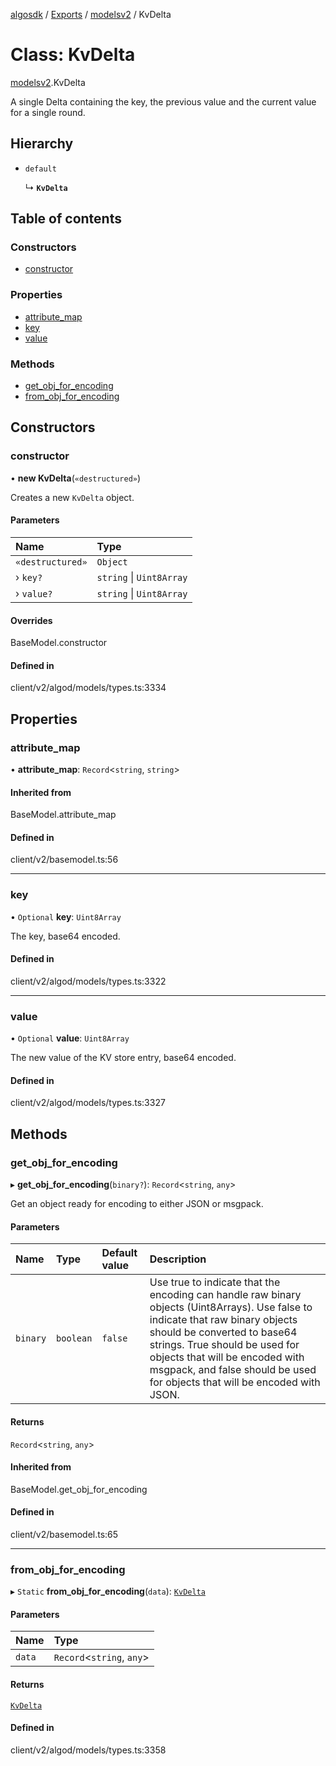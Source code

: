 [algosdk](../README.md) / [Exports](../modules.md) / [modelsv2](../modules/modelsv2.md) / KvDelta

# Class: KvDelta

[modelsv2](../modules/modelsv2.md).KvDelta

A single Delta containing the key, the previous value and the current value for
a single round.

## Hierarchy

- `default`

  ↳ **`KvDelta`**

## Table of contents

### Constructors

- [constructor](modelsv2.KvDelta.md#constructor)

### Properties

- [attribute\_map](modelsv2.KvDelta.md#attribute_map)
- [key](modelsv2.KvDelta.md#key)
- [value](modelsv2.KvDelta.md#value)

### Methods

- [get\_obj\_for\_encoding](modelsv2.KvDelta.md#get_obj_for_encoding)
- [from\_obj\_for\_encoding](modelsv2.KvDelta.md#from_obj_for_encoding)

## Constructors

### constructor

• **new KvDelta**(`«destructured»`)

Creates a new `KvDelta` object.

#### Parameters

| Name | Type |
| :------ | :------ |
| `«destructured»` | `Object` |
| › `key?` | `string` \| `Uint8Array` |
| › `value?` | `string` \| `Uint8Array` |

#### Overrides

BaseModel.constructor

#### Defined in

client/v2/algod/models/types.ts:3334

## Properties

### attribute\_map

• **attribute\_map**: `Record`\<`string`, `string`\>

#### Inherited from

BaseModel.attribute\_map

#### Defined in

client/v2/basemodel.ts:56

___

### key

• `Optional` **key**: `Uint8Array`

The key, base64 encoded.

#### Defined in

client/v2/algod/models/types.ts:3322

___

### value

• `Optional` **value**: `Uint8Array`

The new value of the KV store entry, base64 encoded.

#### Defined in

client/v2/algod/models/types.ts:3327

## Methods

### get\_obj\_for\_encoding

▸ **get_obj_for_encoding**(`binary?`): `Record`\<`string`, `any`\>

Get an object ready for encoding to either JSON or msgpack.

#### Parameters

| Name | Type | Default value | Description |
| :------ | :------ | :------ | :------ |
| `binary` | `boolean` | `false` | Use true to indicate that the encoding can handle raw binary objects (Uint8Arrays). Use false to indicate that raw binary objects should be converted to base64 strings. True should be used for objects that will be encoded with msgpack, and false should be used for objects that will be encoded with JSON. |

#### Returns

`Record`\<`string`, `any`\>

#### Inherited from

BaseModel.get\_obj\_for\_encoding

#### Defined in

client/v2/basemodel.ts:65

___

### from\_obj\_for\_encoding

▸ `Static` **from_obj_for_encoding**(`data`): [`KvDelta`](modelsv2.KvDelta.md)

#### Parameters

| Name | Type |
| :------ | :------ |
| `data` | `Record`\<`string`, `any`\> |

#### Returns

[`KvDelta`](modelsv2.KvDelta.md)

#### Defined in

client/v2/algod/models/types.ts:3358
